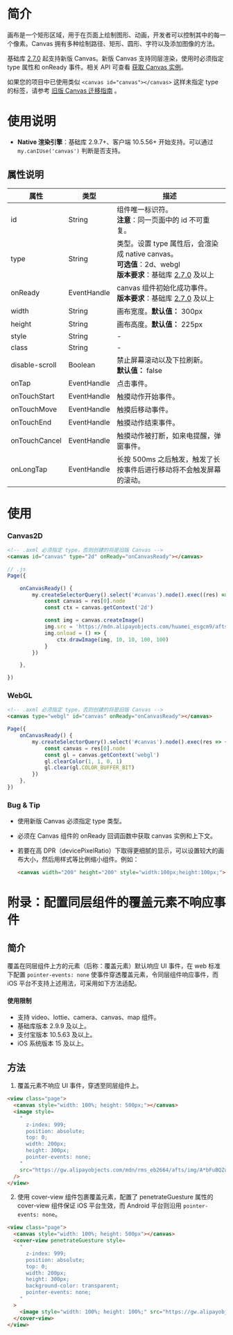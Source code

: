 # 简介

画布是一个矩形区域，用于在页面上绘制图形、动画，开发者可以控制其中的每一个像素。Canvas 拥有多种绘制路径、矩形、圆形、字符以及添加图像的方法。

基础库 [2.7.0](https://opendocs.alipay.com/mini/framework/lib-upgrade-v2) 起支持新版 Canvas。新版 Canvas 支持同层渲染，使用时必须指定 type 属性和 onReady 事件。相关 API 可查看 [获取 Canvas 实例](https://opendocs.alipay.com/mini/01vzqv)。

如果您的项目中已使用类似 `<canvas id="canvas"></canvas>` 这样未指定 type 的标签，请参考 [旧版 Canvas 迁移指南](https://opendocs.alipay.com/mini/055eid) 。

# 使用说明
- **Native 渲染引擎**：基础库 2.9.7+、客户端 10.5.56+ 开始支持。可以通过`my.canIUse('canvas')` 判断是否支持。

## 属性说明

| **属性**       | **类型**    | **描述**                                                     |
| -------------- | ----------- | ------------------------------------------------------------ |
| id             | String      | 组件唯一标识符。<br />**注意**：同一页面中的 id 不可重复。   |
| type           | String      | 类型。设置 type 属性后，会渲染成 native canvas。<br />**可选值**：2d、webgl<br />**版本要求**：基础库 [2.7.0](https://opendocs.alipay.com/mini/framework/compatibility) 及以上 |
| onReady        | EventHandle | canvas 组件初始化成功事件。<br />**版本要求**：基础库 [2.7.0](https://opendocs.alipay.com/mini/framework/compatibility) 及以上 |
| width          | String      | 画布宽度。**默认值：** 300px                                 |
| height         | String      | 画布高度。**默认值：** 225px                                 |
| style          | String      | -                                                            |
| class          | String      | -                                                            |
| disable-scroll | Boolean     | 禁止屏幕滚动以及下拉刷新。<br />**默认值：** false           |
| onTap          | EventHandle | 点击事件。                                                   |
| onTouchStart   | EventHandle | 触摸动作开始事件。                                           |
| onTouchMove    | EventHandle | 触摸后移动事件。                                             |
| onTouchEnd     | EventHandle | 触摸动作结束事件。                                           |
| onTouchCancel  | EventHandle | 触摸动作被打断，如来电提醒，弹窗事件。                       |
| onLongTap      | EventHandle | 长按 500ms 之后触发，触发了长按事件后进行移动将不会触发屏幕的滚动。 |



# 使用

### Canvas2D

```html
<!-- .axml 必须指定 type，否则创建的将是旧版 Canvas -->
<canvas id="canvas" type="2d" onReady="onCanvasReady"></canvas>
```

```javascript
// .js
Page({

    onCanvasReady() {
        my.createSelectorQuery().select('#canvas').node().exec((res) => {
            const canvas = res[0].node
            const ctx = canvas.getContext('2d')

            const img = canvas.createImage()
            img.src = 'https://mdn.alipayobjects.com/huamei_esgcm9/afts/img/A*vlKfQKOGboQAAAAAAAAAAAAADsaJAQ/original'
            img.onload = () => {
                ctx.drawImage(img, 10, 10, 100, 100)
            }
        })

    },

})
```

### WebGL

```html
<!-- .axml 必须指定 type，否则创建的将是旧版 Canvas -->
<canvas type="webgl" id="canvas" onReady="onCanvasReady"></canvas>
```

```javascript
Page({
    onCanvasReady() {
        my.createSelectorQuery().select('#canvas').node().exec(res => {
            const canvas = res[0].node
            const gl = canvas.getContext('webgl')
            gl.clearColor(1, 1, 0, 1)
            gl.clear(gl.COLOR_BUFFER_BIT)
        })
    },
})
```

### Bug & Tip

- 使用新版 Canvas 必须指定 type 类型。

- 必须在 Canvas 组件的 onReady 回调函数中获取 canvas 实例和上下文。

- 若要在高 DPR（devicePixelRatio）下取得更细腻的显示，可以设置较大的画布大小，然后用样式等比例缩小组件。例如：

  ```html
  <canvas width="200" height="200" style="width:100px;height:100px;"></canvas>
  ```

  



# 附录：配置同层组件的覆盖元素不响应事件

## 简介

覆盖在同层组件上方的元素（后称：覆盖元素）默认响应 UI 事件，在 web 标准下配置 `pointer-events: none` 使事件穿透覆盖元素，令同层组件响应事件，而 iOS 平台不支持上述用法，可采用如下方法适配。

#### 使用限制

- 支持 video、lottie、camera、canvas、map 组件。
- 基础库版本 2.9.9 及以上。
- 支付宝版本 10.5.63 及以上。
- iOS 系统版本 15 及以上。

## 方法

1. 覆盖元素不响应 UI 事件，穿透至同层组件上。

```html
<view class="page">
  <canvas style="width: 100%; height: 500px;"></canvas>
  <image style=
    "
      z-index: 999;
      position: absolute;
      top: 0;
      width: 200px;
      height: 300px;
      pointer-events: none;
    "
    src="https://gw.alipayobjects.com/mdn/rms_eb2664/afts/img/A*bFuBQZuNErMAAAAAAAAAAABkARQnAQ"
  />
</view>
```

2. 使用 cover-view 组件包裹覆盖元素，配置了 penetrateGuesture 属性的 cover-view 组件保证 iOS 平台生效，而 Android 平台则沿用 `pointer-events: none`。

```html
<view class="page">
  <canvas style="width: 100%; height: 500px"></canvas>
  <cover-view penetrateGuesture style=
    "
      z-index: 999;
      position: absolute;
      top: 0;
      width: 200px;
      height: 300px;
      background-color: transparent;
      pointer-events: none;
    "
  >
    <image style="width: 100%; height: 100%;" src="https://gw.alipayobjects.com/mdn/rms_eb2664/afts/img/A*bFuBQZuNErMAAAAAAAAAAABkARQnAQ"/>
  </cover-view>
</view>
```

